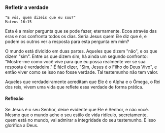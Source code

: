 ### Refletir a verdade

```
"E vós, quem dizeis que eu sou?"
Mateus 16:15
```

Esta é a maior pergunta que se pode fazer, eternamente. Ecoa através das eras e nos confronta todos os dias. Seria Jesus quem Ele diz que é, e podem os outros ver a resposta para esta pergunta em mim?

O mundo está dividido em duas partes. Aqueles que dizem "não", e os que dizem "sim". Entre os que dizem sim, há ainda um segundo confronto: "Mostre-me como você vive para que eu possa realmente ver se sua resposta é verdadeira." É fácil dizer, "Sim, Jesus é o Filho do Deus Vivo", e então viver como se isso nao fosse verdade. Tal testemunho não tem valor. 

Aqueles que verdadeiramente acreditam que Ele é o Alpha e o Ômega, o Rei dos reis, vivem uma vida que reflete essa verdade de forma prática.

#### Reflexão
Se Jesus é o seu Senhor, deixe evidente que Ele é Senhor, e não você. Mesmo que o mundo ache o seu estilo de vida ridículo, secretamente, quem está no mundo, vai admirar a integridade do seu testemunho. E isso glorifica a Deus.